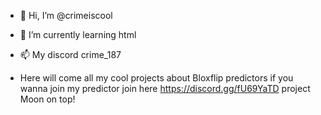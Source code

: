 - 👋 Hi, I’m @crimeiscool
- 🌱 I’m currently learning html
- 📫 My discord crime_187

- Here will come all my cool projects about Bloxflip predictors if you wanna join my predictor join here https://discord.gg/fU69YaTD project Moon on top!

<!---
crimeiscool/crimeiscool is a ✨ special ✨ repository because its `README.md` (this file) appears on your GitHub profile.
You can click the Preview link to take a look at your changes.
--->
